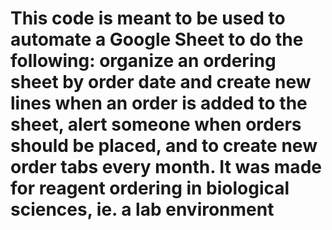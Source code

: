# This code is meant to be used to automate a Google Sheet to do the following: organize an ordering sheet by order date and create new lines when an order is added to the sheet, alert someone when orders should be placed, and to create new order tabs every month. It was made for reagent ordering in biological sciences, ie. a lab environment
